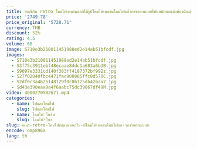 ```yaml
---
title: อเมริกัน retro โคมไฟเพดานดอกไม้รูปโคมไฟเพดานโคมไฟแก้วการออกแบบที่ทันสมัยตกแต่งห้องนั่งเล่นโคมไฟ
price: '2749.78'
price_original: '5728.71'
currency: THB
discount: 52%
rating: 4.5
volume: 66
image: S710e3b210011451988ed2e14ab51bfcdf.jpg
images:
  - S710e3b210011451988ed2e14ab51bfcdf.jpg
  - S3f75c3911ebf48ecaae84dc1a683a6b3B.jpg
  - S9097e3331cd140f383ff4187372bf992z.jpg
  - S27f02040fbc4471fac900885ffc8d578C.jpg
  - S2df0c3a4625148129f0c0b125db42baa7.jpg
  - Sd43e390eaa9a4f6aabc75dc39067df49M.jpg
video: 4000270582671.mp4
categories:
  - name: ไฟและโคมไฟ
    slug: ไฟและโคมไฟ
  - name: โคมไฟ ในร่ม
    slug: โคมไฟ-ในร
slug: อเมร-retro-โคมไฟเพดานดอกไม-ปโคมไฟเพดานโคมไฟแก-วการออกแบบท
encode: omp896a
lang: th
---
```

  